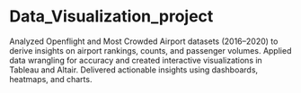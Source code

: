 # Data_Visualization_project
Analyzed Openflight and Most Crowded Airport datasets (2016–2020) to derive insights on airport rankings, counts, and passenger volumes. Applied data wrangling for accuracy and created interactive visualizations in Tableau and Altair. Delivered actionable insights using dashboards, heatmaps, and charts.
